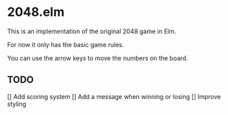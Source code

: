 # 2048.elm

This is an implementation of the original 2048 game in Elm.

For now it only has the basic game rules.

You can use the arrow keys to move the numbers on the board.

## TODO

[] Add scoring system
[] Add a message when winning or losing
[] Improve styling
